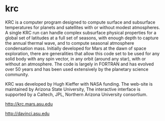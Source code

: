 # krc
KRC is a computer program designed to compute surface and subsurface temperatures for planets and satellites with or without modest atmospheres. A single KRC run can handle complex subsurface physical properties for a global set of latitudes at a full set of seasons, with enough depth to capture the annual thermal wave, and to compute seasonal atmosphere condensation mass. Initially developed for Mars at the dawn of space exploration, there are generalities that allow this code set to be used for any solid body with any spin vector, in any orbit (around any star), with or without an atmosphere. The code is largely in FORTRAN and has evolved over 50 years and has been used extensively by the planetary science community.

KRC was developed by Hugh Kieffer with NASA funding. The web-site is maintained by Arizona State University, The interactive interface is supported by a Caltech, JPL, Northern Arizona University consortium.

http://krc.mars.asu.edu

http://davinci.asu.edu
